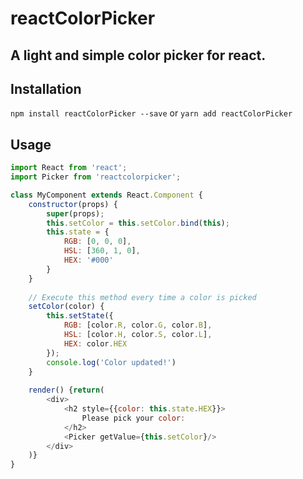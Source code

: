 # reactColorPicker
## A light and simple color picker for react.

## Installation
`npm install reactColorPicker --save`
or
`yarn add reactColorPicker`

## Usage
```js
import React from 'react';
import Picker from 'reactcolorpicker';

class MyComponent extends React.Component {
    constructor(props) {
        super(props);
        this.setColor = this.setColor.bind(this);
        this.state = {
            RGB: [0, 0, 0],
            HSL: [360, 1, 0],
            HEX: '#000'
        }
    }
    
    // Execute this method every time a color is picked
    setColor(color) {
        this.setState({
            RGB: [color.R, color.G, color.B],
            HSL: [color.H, color.S, color.L],
            HEX: color.HEX
        });
        console.log('Color updated!')
    }
    
    render() {return(
        <div>
            <h2 style={{color: this.state.HEX}}>
                Please pick your color:
            </h2>
            <Picker getValue={this.setColor}/>
        </div>
    )}
}
```
